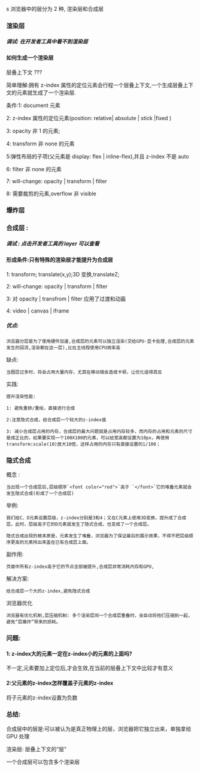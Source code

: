 s 浏览器中的层分为 2 种, 渲染层和合成层

### 渲染层

##### 调试: 在开发者工具中看不到渲染层

#### 如何生成一个渲染层

层叠上下文 ???

简单理解:拥有 z-index 属性的定位元素会行程一个层叠上下文,一个生成层叠上下文的元素就生成了一个渲染层.

条件:1: document 元素

2: z-index 属性的定位元素(position: relative| absolute | stick |fixed )

3: opacity 非 1 的元素;

4: transform 非 none 的元素

5:弹性布局的子项(父元素是 display: flex | inline-flex),并且 z-index 不是 auto

6: filter 非 none 的元素

7: will-change: opacity | transform | filter

8: 需要裁剪的元素,overflow 非 visible

### 爆炸层

### 合成层 :

##### 调试 : 点击开发者工具的 layer 可以查看

#### 形成条件:只有特殊的渲染层才能提升为合成层

1: transform; translate(x,y);3D 变换,translateZ;

2: will-change: opacity | transform | filter

3: 对 opacity | transfrom | filter 应用了过渡和动画

4: video | canvas | iframe

##### 优点:

    浏览器分层是为了使用硬件加速,合成层的元素可以独立渲染(交给GPU-显卡处理,合成层的元素发生的回流,渲染都在这一层),比在主线程使用CPU效率高

缺点:

    当图层过多时，将会占用大量内存，尤其在移动端会造成卡顿，让优化适得其反

实践:

    提升渲染性能:
    
    1: 避免重排/重绘，直接进行合成
    
    2:注意隐式合成，给合成层一个较大的z-index值
    
    3: 减小合成层占用的内存，合成层的最大问题就是占用内存较多，而内存的占用和元素的尺寸是成正比的，如果要实现一个100X100的元素，可以给宽高都设置为10px，再使用transform:scale(10)放大10倍，这样占用的内存只有直接设置的1/100；

### 隐式合成

概念 :

    当出现一个合成层后,层级顺序`<font color="red">`高于 `</font>`它的堆叠元素就会发生隐式合成(形成了一个合成层)

举例:

    我们给C、D元素设置层级，z-index分别是3和4；又在C元素上使用3D变换，提升成了合成层。此时，层级高于它的D元素就发生了隐式合成，也变成了一个合成层。
    
    隐式合成出现的根本原是，元素发生了堆叠，浏览器为了保证最后的展示效果，不得不把层级顺序更高的元素拎出来盖在已有合成层上面。

副作用:

    页面中所有z-index高于它的节点全部被提升,合成层非常消耗内存和GPU,

解决方案:

    给合成层一个大的z-index,避免隐式合成

浏览器优化

    浏览器有优化机制,层压缩机制: 多个渲染层同一个合成层重叠时，会自动将他们压缩到一起，避免“层爆炸”带来的损耗。

### 问题:

#### 1: z-index大的元素一定在z-index小的元素的上面吗?

​	不一定,元素要加上定位后,才会生效,在当前的层叠上下文中比较才有意义

#### 2:父元素的z-index怎样覆盖子元素的z-index

   将子元素的z-index设置为负数



### 总结:

合成层中的层是:可以被认为是真正物理上的层，浏览器把它独立出来，单独拿给 GPU 处理

渲染层: 层叠上下文的“层”

一个合成层可以包含多个渲染层
